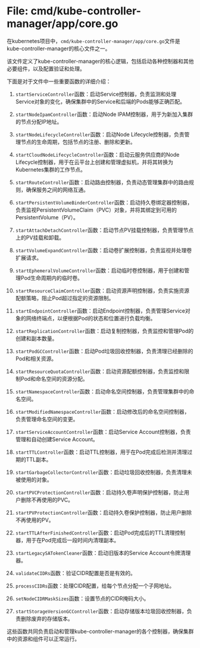 # File: cmd/kube-controller-manager/app/core.go

在kubernetes项目中，`cmd/kube-controller-manager/app/core.go`文件是kube-controller-manager的核心文件之一。

该文件定义了kube-controller-manager的核心逻辑，包括启动各种控制器和其他必要组件，以及配置验证和处理。

下面是对于文件中一些重要函数的详细介绍：

1. `startServiceController`函数：启动Service控制器，负责监测和处理Service对象的变化，确保集群中的Service和后端的Pods能够正确匹配。

2. `startNodeIpamController`函数：启动Node IPAM控制器，用于为新加入集群的节点分配IP地址。

3. `startNodeLifecycleController`函数：启动Node Lifecycle控制器，负责管理节点的生命周期，包括节点的注册、删除和更新。

4. `startCloudNodeLifecycleController`函数：启动云服务供应商的Node Lifecycle控制器，用于在云平台上创建和管理虚拟机，并将其转换为Kubernetes集群的工作节点。

5. `startRouteController`函数：启动路由控制器，负责动态管理集群中的路由规则，确保服务之间的网络互通。

6. `startPersistentVolumeBinderController`函数：启动持久卷绑定器控制器，负责监视PersistentVolumeClaim（PVC）对象，并将其绑定到可用的PersistentVolume（PV）。

7. `startAttachDetachController`函数：启动节点PV挂载控制器，负责管理节点上的PV挂载和卸载。

8. `startVolumeExpandController`函数：启动卷扩展控制器，负责监视并处理卷扩展请求。

9. `startEphemeralVolumeController`函数：启动临时卷控制器，用于创建和管理Pod生命周期内的临时卷。

10. `startResourceClaimController`函数：启动资源声明控制器，负责实施资源配额策略，阻止Pod超过指定的资源限制。

11. `startEndpointController`函数：启动Endpoint控制器，负责管理Service对象的网络终端点，以便根据Pod的状态和位置进行负载均衡。

12. `startReplicationController`函数：启动复制控制器，负责监控和管理Pod的创建和副本数量。

13. `startPodGCController`函数：启动Pod垃圾回收控制器，负责清理已经删除的Pod和相关资源。

14. `startResourceQuotaController`函数：启动资源配额控制器，负责监控和限制Pod和命名空间的资源分配。

15. `startNamespaceController`函数：启动命名空间控制器，负责管理集群中的命名空间。

16. `startModifiedNamespaceController`函数：启动修改后的命名空间控制器，负责管理命名空间的变更。

17. `startServiceAccountController`函数：启动Service Account控制器，负责管理和自动创建Service Account。

18. `startTTLController`函数：启动TTL控制器，用于在Pod完成后检测并清理过期的TTL副本。

19. `startGarbageCollectorController`函数：启动垃圾回收控制器，负责清理未被使用的对象。

20. `startPVCProtectionController`函数：启动持久卷声明保护控制器，防止用户删除不再使用的PVC。

21. `startPVProtectionController`函数：启动持久卷保护控制器，防止用户删除不再使用的PV。

22. `startTTLAfterFinishedController`函数：启动Pod完成后的TTL清理控制器，用于在Pod完成后一段时间内清理副本。

23. `startLegacySATokenCleaner`函数：启动旧版本的Service Account令牌清理器。

24. `validateCIDRs`函数：验证CIDR配置是否是有效的。

25. `processCIDRs`函数：处理CIDR配置，给每个节点分配一个子网地址。

26. `setNodeCIDRMaskSizes`函数：设置节点的CIDR掩码大小。

27. `startStorageVersionGCController`函数：启动存储版本垃圾回收控制器，负责删除废弃的存储版本。

这些函数共同负责启动和管理kube-controller-manager的各个控制器，确保集群中的资源和组件可以正常运行。

